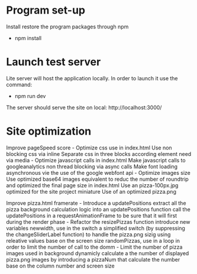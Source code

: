 # Program set-up

Install restore the program packages through npm
- npm install

# Launch test server

Lite server will host the application locally. In order to launch it use the command: 
- npm run dev 

The server should serve the site on local: 
http://localhost:3000/

# Site optimization

Improve pageSpeed score
    - Optimize css use in index.html
        Use non blocking css via inline
        Separate css in three blocks according element need via media
    - Optimize javascript calls in index.html
        Make javascript calls to googleanalytics non thread blocking via async calls
        Make font loading asynchronous vie the use of the google webfont api
    - Optimize images size
        Use optimized base64 images equivalent to reduc the number of roundtrip and optimized the final page size in index.html
        Use an pizza-100px.jpg optimized for the site project miniature
        Use of an optimized pizza.png

Improve pizza.html framerate
    - Introduce a updatePositions 
        extract all the pizza background calculation logic into an updatePositions function
        call the updatePositions in a requestAnimationFrame to be sure that it will first during the render phase
    - Refactor the resizePizzas function
        introduce new variables 
            newwidth, use in the switch a simplified switch (by suppressing the changeSliderLabel function)  to handle the pizza.png sizig using releative values base on the screen size 
            randomPizzas, use in a loop in order to limit the number of call to the domm
    - Limit the number of pizza images used in background 
        dynamicly calculate a the number of displayed pizza.png images by introducing a pizzaNum that calculate the number base on the column number and screen size



    
